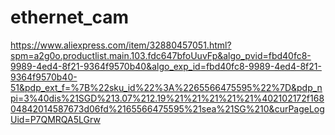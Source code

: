 # ethernet_cam

https://www.aliexpress.com/item/32880457051.html?spm=a2g0o.productlist.main.103.fdc647bfoUuvFp&algo_pvid=fbd40fc8-9989-4ed4-8f21-9364f9570b40&algo_exp_id=fbd40fc8-9989-4ed4-8f21-9364f9570b40-51&pdp_ext_f=%7B%22sku_id%22%3A%2265566475595%22%7D&pdp_npi=3%40dis%21SGD%213.07%212.19%21%21%21%21%21%402102172f16804842014587673d06fd%2165566475595%21sea%21SG%210&curPageLogUid=P7QMRQA5LGrw
